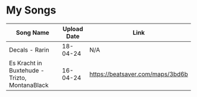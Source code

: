 # My Songs
| Song Name                   	| Upload Date          	 | Link	    |	
| ----------------------------- | ---------------------- | ------------------------ |
| Decals - Rarin        	| 18-04-24      	 | N/A	    |
| Es Kracht in Buxtehude - Trizto, MontanaBlack          	| 16-04-24       	 | https://beatsaver.com/maps/3bd6b	    |
